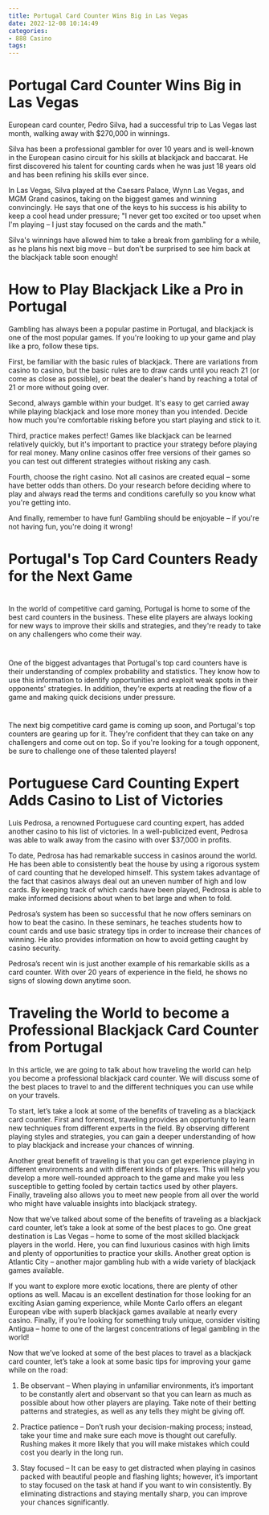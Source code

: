 ```yaml
---
title: Portugal Card Counter Wins Big in Las Vegas
date: 2022-12-08 10:14:49
categories:
- 888 Casino
tags:
---
```



#  Portugal Card Counter Wins Big in Las Vegas

European card counter, Pedro Silva, had a successful trip to Las Vegas last month, walking away with $270,000 in winnings.

 Silva has been a professional gambler for over 10 years and is well-known in the European casino circuit for his skills at blackjack and baccarat. He first discovered his talent for counting cards when he was just 18 years old and has been refining his skills ever since.

In Las Vegas, Silva played at the Caesars Palace, Wynn Las Vegas, and MGM Grand casinos, taking on the biggest games and winning convincingly. He says that one of the keys to his success is his ability to keep a cool head under pressure; "I never get too excited or too upset when I'm playing – I just stay focused on the cards and the math."

Silva's winnings have allowed him to take a break from gambling for a while, as he plans his next big move – but don't be surprised to see him back at the blackjack table soon enough!

#  How to Play Blackjack Like a Pro in Portugal

Gambling has always been a popular pastime in Portugal, and blackjack is one of the most popular games. If you're looking to up your game and play like a pro, follow these tips.

First, be familiar with the basic rules of blackjack. There are variations from casino to casino, but the basic rules are to draw cards until you reach 21 (or come as close as possible), or beat the dealer's hand by reaching a total of 21 or more without going over.

Second, always gamble within your budget. It's easy to get carried away while playing blackjack and lose more money than you intended. Decide how much you're comfortable risking before you start playing and stick to it.

Third, practice makes perfect! Games like blackjack can be learned relatively quickly, but it's important to practice your strategy before playing for real money. Many online casinos offer free versions of their games so you can test out different strategies without risking any cash.

Fourth, choose the right casino. Not all casinos are created equal – some have better odds than others. Do your research before deciding where to play and always read the terms and conditions carefully so you know what you're getting into.

And finally, remember to have fun! Gambling should be enjoyable – if you're not having fun, you're doing it wrong!

#  Portugal's Top Card Counters Ready for the Next Game

#

In the world of competitive card gaming, Portugal is home to some of the best card counters in the business. These elite players are always looking for new ways to improve their skills and strategies, and they're ready to take on any challengers who come their way.

#

One of the biggest advantages that Portugal's top card counters have is their understanding of complex probability and statistics. They know how to use this information to identify opportunities and exploit weak spots in their opponents' strategies. In addition, they're experts at reading the flow of a game and making quick decisions under pressure.

#

The next big competitive card game is coming up soon, and Portugal's top counters are gearing up for it. They're confident that they can take on any challengers and come out on top. So if you're looking for a tough opponent, be sure to challenge one of these talented players!

#  Portuguese Card Counting Expert Adds Casino to List of Victories

Luis Pedrosa, a renowned Portuguese card counting expert, has added another casino to his list of victories. In a well-publicized event, Pedrosa was able to walk away from the casino with over $37,000 in profits.

To date, Pedrosa has had remarkable success in casinos around the world. He has been able to consistently beat the house by using a rigorous system of card counting that he developed himself. This system takes advantage of the fact that casinos always deal out an uneven number of high and low cards. By keeping track of which cards have been played, Pedrosa is able to make informed decisions about when to bet large and when to fold.

Pedrosa’s system has been so successful that he now offers seminars on how to beat the casino. In these seminars, he teaches students how to count cards and use basic strategy tips in order to increase their chances of winning. He also provides information on how to avoid getting caught by casino security.

Pedrosa’s recent win is just another example of his remarkable skills as a card counter. With over 20 years of experience in the field, he shows no signs of slowing down anytime soon.

#  Traveling the World to become a Professional Blackjack Card Counter from Portugal

In this article, we are going to talk about how traveling the world can help you become a professional blackjack card counter. We will discuss some of the best places to travel to and the different techniques you can use while on your travels.

To start, let’s take a look at some of the benefits of traveling as a blackjack card counter. First and foremost, traveling provides an opportunity to learn new techniques from different experts in the field. By observing different playing styles and strategies, you can gain a deeper understanding of how to play blackjack and increase your chances of winning.

Another great benefit of traveling is that you can get experience playing in different environments and with different kinds of players. This will help you develop a more well-rounded approach to the game and make you less susceptible to getting fooled by certain tactics used by other players. Finally, traveling also allows you to meet new people from all over the world who might have valuable insights into blackjack strategy.

Now that we’ve talked about some of the benefits of traveling as a blackjack card counter, let’s take a look at some of the best places to go. One great destination is Las Vegas – home to some of the most skilled blackjack players in the world. Here, you can find luxurious casinos with high limits and plenty of opportunities to practice your skills. Another great option is Atlantic City – another major gambling hub with a wide variety of blackjack games available.

If you want to explore more exotic locations, there are plenty of other options as well. Macau is an excellent destination for those looking for an exciting Asian gaming experience, while Monte Carlo offers an elegant European vibe with superb blackjack games available at nearly every casino. Finally, if you’re looking for something truly unique, consider visiting Antigua – home to one of the largest concentrations of legal gambling in the world!

Now that we’ve looked at some of the best places to travel as a blackjack card counter, let’s take a look at some basic tips for improving your game while on the road:

1) Be observant – When playing in unfamiliar environments, it’s important to be constantly alert and observant so that you can learn as much as possible about how other players are playing. Take note of their betting patterns and strategies, as well as any tells they might be giving off.

2) Practice patience – Don’t rush your decision-making process; instead, take your time and make sure each move is thought out carefully. Rushing makes it more likely that you will make mistakes which could cost you dearly in the long run.

3) Stay focused – It can be easy to get distracted when playing in casinos packed with beautiful people and flashing lights; however, it’s important to stay focused on the task at hand if you want to win consistently. By eliminating distractions and staying mentally sharp, you can improve your chances significantly.